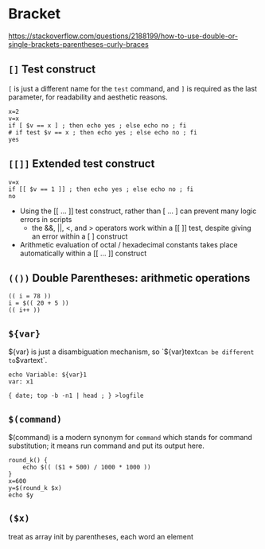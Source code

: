 # Bracket

https://stackoverflow.com/questions/2188199/how-to-use-double-or-single-brackets-parentheses-curly-braces

## `[]` Test construct
`[` is just a different name for the `test` command, and `]` is required
as the last parameter, for readability and aesthetic reasons.
```
x=2
v=x
if [ $v == x ] ; then echo yes ; else echo no ; fi
# if test $v == x ; then echo yes ; else echo no ; fi
yes
```

## `[[]]` Extended test construct
```
v=x
if [[ $v == 1 ]] ; then echo yes ; else echo no ; fi
no
```

- Using the [[ ... ]] test construct, rather than [ ... ] can prevent many logic errors in scripts
  - the &&, ||, <, and > operators work within a [[ ]] test, despite giving an error within a [ ] construct
- Arithmetic evaluation of octal / hexadecimal constants takes place automatically within a [[ ... ]] construct


## `(())` Double Parentheses: arithmetic operations
```
(( i = 78 ))
i = $(( 20 + 5 ))
(( i++ ))
```

## `${var}`
${var} is just a disambiguation mechanism, so `${var}text` can be different to `$vartext`.

```
echo Variable: ${var}1
var: x1

{ date; top -b -n1 | head ; } >logfile
```

## `$(command)`
$(command) is a modern synonym for `command` which stands for command substitution; it means run command and put its output here.
```
round_k() {
    echo $(( ($1 + 500) / 1000 * 1000 ))
}
x=600
y=$(round_k $x)
echo $y
```

## `($x)`
treat as array init by parentheses, each word an element
